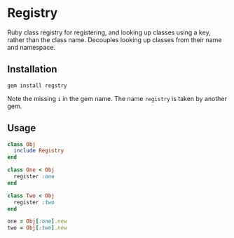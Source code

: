 # Registry

Ruby class registry for registering, and looking up classes using a key, rather
than the class name. Decouples looking up classes from their name and namespace.

## Installation

```
gem install regstry
```

Note the missing `i` in the gem name. The name `registry` is taken by another gem.

## Usage

```ruby
class Obj
  include Registry
end

class One < Obj
  register :one
end

class Two < Obj
  register :two
end

one = Obj[:one].new
two = Obj[:two].new
```
